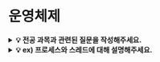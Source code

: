 # 운영체제

<details>
<summary><strong>💡 전공 과목과 관련된 질문을 작성해주세요.</strong></summary>
본 공간에 질문에 대한 답변을 작성해주세요!
</details>

<details>
<summary><strong>💡 ex) 프로세스와 스레드에 대해 설명해주세요.</strong></summary>
본 공간에 질문에 대한 답변을 작성해주세요!
</details>